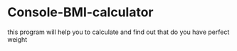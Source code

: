 # Console-BMI-calculator
this program will help you to calculate and find out that do you have perfect weight
